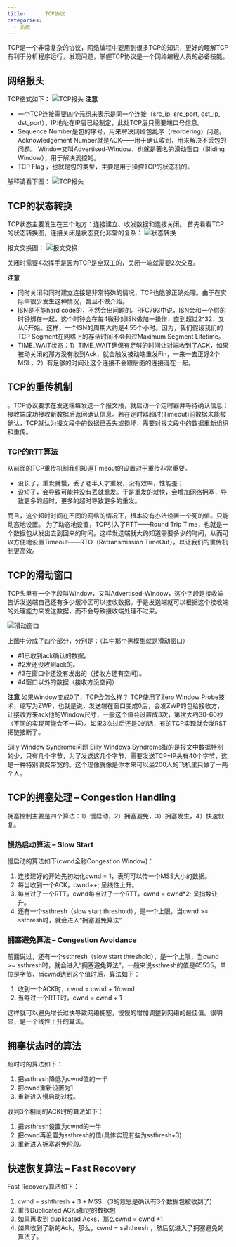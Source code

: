 ```yaml
---
title:      TCP协议
categories:
  - 系统
---
```


TCP是一个非常复杂的协议，网络编程中要用到很多TCP的知识，更好的理解TCP有利于分析程序运行，发现问题，掌握TCP协议是一个网络编程人员的必备技能。

## 网络报头

TCP格式如下：
![TCP报头](/images/TCP/1.jpg)
**注意**

-	一个TCP连接需要四个元组来表示是同一个连接（src_ip, src_port, dst_ip, dst_port），IP地址在IP层已经制定，此处TCP层只需要端口号信息。
-	Sequence Number是包的序号，用来解决网络包乱序（reordering）问题。Acknowledgement Number就是ACK——用于确认收到，用来解决不丢包的问题。
Window又叫Advertised-Window，也就是著名的滑动窗口（Sliding Window），用于解决流控的。
-	TCP Flag ，也就是包的类型，主要是用于操控TCP的状态机的。

解释请看下图：
![TCP报头](/images/TCP/2.png)

## TCP的状态转换

TCP状态主要发生在三个地方：连接建立、收发数据和连接关闭。
首先看看TCP的状态转换图，连接关闭是状态变化非常的复杂：
![状态转换](/images/TCP/3.png)

报文交换图：
![报文交换](/images/TCP/4.jpg)

关闭时需要4次挥手是因为TCP是全双工的，关闭一端就需要2次交互。

**注意**

-	同时关闭和同时建立连接是非常特殊的情况，TCP也能够正确处理。由于在实际中很少发生这种情况，暂且不做介绍。
-	ISN是不能hard code的，不然会出问题的。RFC793中说，ISN会和一个假的时钟绑在一起，这个时钟会在每4微秒对ISN做加一操作，直到超过2^32，又从0开始。这样，一个ISN的周期大约是4.55个小时。因为，我们假设我们的TCP Segment在网络上的存活时间不会超过Maximum Segment Lifetime。
-	TIME_WAIT状态：1）TIME_WAIT确保有足够的时间让对端收到了ACK，如果被动关闭的那方没有收到Ack，就会触发被动端重发Fin，一来一去正好2个MSL，2）有足够的时间让这个连接不会跟后面的连接混在一起。

## TCP的重传机制

。TCP协议要求在发送端每发送一个报文段，就启动一个定时器并等待确认信息；接收端成功接收新数据后返回确认信息。若在定时器超时(Timeout)前数据未能被确认，TCP就认为报文段中的数据已丢失或损坏，需要对报文段中的数据重新组织和重传。

### TCP的RTT算法

从前面的TCP重传机制我们知道Timeout的设置对于重传非常重要。

-	设长了，重发就慢，丢了老半天才重发，没有效率，性能差；
-	设短了，会导致可能并没有丢就重发。于是重发的就快，会增加网络拥塞，导致更多的超时，更多的超时导致更多的重发。

而且，这个超时时间在不同的网络的情况下，根本没有办法设置一个死的值。只能动态地设置。 为了动态地设置，TCP引入了RTT——Round Trip Time，也就是一个数据包从发出去到回来的时间。这样发送端就大约知道需要多少的时间，从而可以方便地设置Timeout——RTO（Retransmission TimeOut），以让我们的重传机制更高效。

## TCP的滑动窗口

TCP头里有一个字段叫Window，又叫Advertised-Window，这个字段是接收端告诉发送端自己还有多少缓冲区可以接收数据。于是发送端就可以根据这个接收端的处理能力来发送数据，而不会导致接收端处理不过来。

![滑动窗口](/images/TCP/5.png)

上图中分成了四个部分，分别是：（其中那个黑模型就是滑动窗口）

-	#1已收到ack确认的数据。
-	#2发还没收到ack的。
-	#3在窗口中还没有发出的（接收方还有空间）。
-	#4窗口以外的数据（接收方没空间）

**注意**
如果Window变成0了，TCP会怎么样？
TCP使用了Zero Window Probe技术，缩写为ZWP，也就是说，发送端在窗口变成0后，会发ZWP的包给接收方，让接收方来ack他的Window尺寸，一般这个值会设置成3次，第次大约30-60秒（不同的实现可能会不一样）。如果3次过后还是0的话，有的TCP实现就会发RST把链接断了。

Silly Window Syndrome问题
Silly Windows Syndrome指的是报文中数据特别的少，只有几个字节，为了发送这几个字节，需要发送TCP+IP头有40个字节，这是一种特别浪费带宽的。这个现像就像是你本来可以坐200人的飞机里只做了一两个人。

## TCP的拥塞处理 – Congestion Handling

拥塞控制主要是四个算法：1）慢启动，2）拥塞避免，3）拥塞发生，4）快速恢复。

### 慢热启动算法 – Slow Start

慢启动的算法如下(cwnd全称Congestion Window)：

1. 连接建好的开始先初始化cwnd = 1，表明可以传一个MSS大小的数据。
2. 每当收到一个ACK，cwnd++; 呈线性上升。
3. 每当过了一个RTT，cwnd每当过了一个RTT，cwnd = cwnd*2; 呈指数让升。
4. 还有一个ssthresh（slow start threshold），是一个上限，当cwnd >= ssthresh时，就会进入“拥塞避免算法”

### 拥塞避免算法 – Congestion Avoidance

前面说过，还有一个ssthresh（slow start threshold），是一个上限，当cwnd >= ssthresh时，就会进入“拥塞避免算法”。一般来说ssthresh的值是65535，单位是字节，当cwnd达到这个值时后，算法如下：

1. 收到一个ACK时，cwnd = cwnd + 1/cwnd
2. 当每过一个RTT时，cwnd = cwnd + 1

这样就可以避免增长过快导致网络拥塞，慢慢的增加调整到网络的最佳值。很明显，是一个线性上升的算法。

## 拥塞状态时的算法

超时时的算法如下：

1. 把ssthresh降低为cwnd值的一半
2. 把cwnd重新设置为1
3. 重新进入慢启动过程。

收到3个相同的ACK时的算法如下：

1. 把ssthresh设置为cwnd的一半
2. 把cwnd再设置为ssthresh的值(具体实现有些为ssthresh+3)
3. 重新进入拥塞避免阶段。

## 快速恢复算法 – Fast Recovery

Fast Recovery算法如下：

1. cwnd = sshthresh + 3 * MSS （3的意思是确认有3个数据包被收到了）
2. 重传Duplicated ACKs指定的数据包
3. 如果再收到 duplicated Acks，那么cwnd = cwnd +1
4. 如果收到了新的Ack，那么，cwnd = sshthresh ，然后就进入了拥塞避免的算法了。